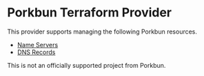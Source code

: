 # Porkbun Terraform Provider

This provider supports managing the following Porkbun resources.

- [Name Servers](https://kb.porkbun.com/article/22-how-to-change-nameservers)
- [DNS Records](https://kb.porkbun.com/article/68-how-to-edit-dns-records)

This is not an officially supported project from Porkbun.
